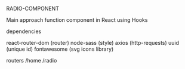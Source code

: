 RADIO-COMPONENT

Main approach
function component in React using Hooks

dependencies

react-router-dom (router)
node-sass (style)
axios (http-requests)
uuid (unique id)
fontawesome (svg icons library)

routers
/home
/radio

